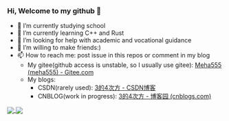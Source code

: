 ### Hi, Welcome to my github 👋

- 🔭 I’m currently studying school
- 🌱 I’m currently learning C++ and Rust
- 🤔 I’m looking for help with academic and vocational guidance
- 👯 I’m willing to make friends:)
- 📫 How to reach me: post issue in this repos or comment in my blog
  - My gitee(github access is unstable, so I usually use gitee): [Meha555 (meha555) - Gitee.com](https://gitee.com/meha555)
  - My blogs:
    - CSDN(rarely used): [3的4次方 - CSDN博客](https://blog.csdn.net/m0_58699417)
    - CNBLOG(work in progress): [3的4次方 - 博客园 (cnblogs.com)](https://www.cnblogs.com/3to4/)

<p>
  <a href="https://github.com/anuraghazra/github-readme-stats">
  <img align="center" src="https://github-readme-stats.vercel.app/api?username=Meha555&include_all_commits=true&count_private=true&show_icons=true" />
</a>
<a href="https://github.com/anuraghazra/convoychat">
  <img align="center" src="https://github-readme-stats.vercel.app/api/top-langs/?username=Meha555&layout=compact" />
</a>
</p>
